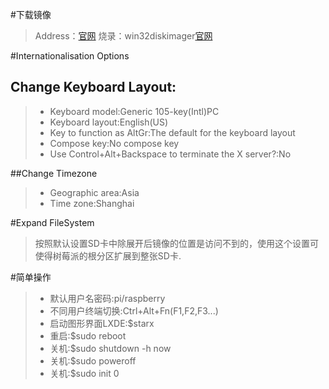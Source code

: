 #下载镜像
> Address：[官网](https://www.raspberrypi.org)
> 烧录：win32diskimager[官网](https://sourceforge.net/projects/win32diskimager/)

#Internationalisation Options
## Change Keyboard Layout:
> - Keyboard model:Generic 105-key(Intl)PC
> - Keyboard layout:English(US)
> - Key to function as AltGr:The default for the keyboard layout
> - Compose key:No compose key
> - Use Control+Alt+Backspace to terminate the X server?:No

##Change Timezone
> - Geographic area:Asia
> - Time zone:Shanghai

#Expand FileSystem
> 按照默认设置SD卡中除展开后镜像的位置是访问不到的，使用这个设置可使得树莓派的根分区扩展到整张SD卡.

#简单操作
> - 默认用户名密码:pi/raspberry
> - 不同用户终端切换:Ctrl+Alt+Fn(F1,F2,F3...)
> - 启动图形界面LXDE:$starx
> - 重启:$sudo reboot
> - 关机:$sudo shutdown -h now
> - 关机:$sudo poweroff
> - 关机:$sudo init 0